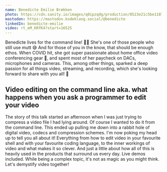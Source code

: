 ```yaml
---
name: Benedicte Emilie Brækken
photo: https://cdn.sanity.io/images/q0ipzqdg/production/8523e21c5be118751445958789434e96daa6ae20-3333x3333.jpg
mastodon: https://mastodon.kodeklang.social/@benedicte
linkedIn: benedicte-emilie
video: rt_eM_KRfK4?start=16525
---
```


Benedicte lives for the command line! 👩‍💻 She's one of those people who still use mutt 😅 And for those of you in the know, that should be enough ethos. When COVID hit, she got super passionate about home office video conferencing gear 🎥, and spent most of her paycheck on DACs, microphones and cameras. This, among other things, sparked a deep passion for all things video, streaming, and recording, which she's looking forward to share with you all! 🎉

## Video editing on the command line aka. what happens when you ask a programmer to edit your video

The story of this talk started an afternoon when I was just trying to compress a video file I had lying around. Of course I wanted to do it from the command line. This ended up pulling me down into a rabbit hole of digital video, codecs and compression schemes. I'm now poking my head up to tell you all about it! Everything from how to edit video in your favourite shell and with your favourite coding language, to the inner workings of video and what makes it so clever. And just a little about how all of this is heavily used in the products that surround us every day. Live demos included. While being a complex topic, it's not as magic as you might think. Let's demystify video together!
